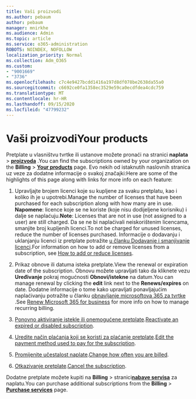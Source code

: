 ```yaml
---
title: Vaši proizvodi
ms.author: pebaum
author: pebaum
manager: mnirkhe
ms.audience: Admin
ms.topic: article
ms.service: o365-administration
ROBOTS: NOINDEX, NOFOLLOW
localization_priority: Normal
ms.collection: Adm_O365
ms.custom:
- "9001669"
- "3736"
ms.openlocfilehash: c7c4e9427bcdd1416a197d8df078be2638da55a0
ms.sourcegitcommit: c6692ce0fa1358ec3529e59ca0ecdfdea4cdc759
ms.translationtype: MT
ms.contentlocale: hr-HR
ms.lasthandoff: 09/15/2020
ms.locfileid: "47799232"
---
```

# <a name="your-products"></a><span data-ttu-id="eeaef-102">Vaši proizvodi</span><span class="sxs-lookup"><span data-stu-id="eeaef-102">Your products</span></span>

<span data-ttu-id="eeaef-103">Pretplate u vlasništvu tvrtke ili ustanove možete pronaći na stranici **naplata**  >  **[proizvoda](https://go.microsoft.com/fwlink/p/?linkid=842054)** .</span><span class="sxs-lookup"><span data-stu-id="eeaef-103">You can find the subscriptions owned by your organization on the **Billing** > **[Your products](https://go.microsoft.com/fwlink/p/?linkid=842054)** page.</span></span> <span data-ttu-id="eeaef-104">Evo nekih od istaknutih naslovnih stranica uz veze za dodatne informacije o svakoj značajki:</span><span class="sxs-lookup"><span data-stu-id="eeaef-104">Here are some of the highlights of this page along with links for more info on each feature:</span></span>

1. <span data-ttu-id="eeaef-105">Upravljajte brojem licenci koje su kupljene za svaku pretplatu, kao i koliko ih je u upotrebi.</span><span class="sxs-lookup"><span data-stu-id="eeaef-105">Manage the number of licenses that have been purchased for each subscription along with how many are in use.</span></span>  <span data-ttu-id="eeaef-106">**Napomene**: licence koje se ne koriste (koje nisu dodijeljene korisniku) i dalje se naplaćuju.</span><span class="sxs-lookup"><span data-stu-id="eeaef-106">**Note**: Licenses that are not in use (not assigned to a user) are still charged.</span></span>  <span data-ttu-id="eeaef-107">Da se ne bi naplaćivali neiskorištenim licencama, smanjite broj kupljenih licenci.</span><span class="sxs-lookup"><span data-stu-id="eeaef-107">To not be charged for unused licenses, reduce the number of licenses purchased.</span></span> <span data-ttu-id="eeaef-108">Informacije o dodavanju i uklanjanju licenci iz pretplate potražite [u članku Dodavanje i smanjivanje licenci](https://docs.microsoft.com/alchemyinsights/how-to-add-or-reduce-licenses).</span><span class="sxs-lookup"><span data-stu-id="eeaef-108">For information on how to add or remove licenses from a subscription, see [How to add or reduce licenses](https://docs.microsoft.com/alchemyinsights/how-to-add-or-reduce-licenses).</span></span>

2. <span data-ttu-id="eeaef-109">Prikaz obnove ili datuma isteka pretplate.</span><span class="sxs-lookup"><span data-stu-id="eeaef-109">View the renewal or expiration date of the subscription.</span></span>  <span data-ttu-id="eeaef-110">Obnovu možete upravljati tako da kliknete vezu **Uređivanje** pokraj mogućnosti **Obnovi/istekne** na datum.</span><span class="sxs-lookup"><span data-stu-id="eeaef-110">You can manage renewal by clicking the **edit** link next to the **Renews/expires** on date.</span></span>  <span data-ttu-id="eeaef-111">Dodatne informacije o tome kako upravljati ponavljajućim naplaćivanju potražite u članku [obnavljanje microsoftova 365 za tvrtke](https://go.microsoft.com/fwlink/?linkid=2119216) .</span><span class="sxs-lookup"><span data-stu-id="eeaef-111">See [Renew Microsoft 365 for business](https://go.microsoft.com/fwlink/?linkid=2119216) for more info on how to manage recurring billing.</span></span>

3. <span data-ttu-id="eeaef-112">[Ponovno aktiviranje istekle ili onemogućene pretplate](https://go.microsoft.com/fwlink/?linkid=2117519).</span><span class="sxs-lookup"><span data-stu-id="eeaef-112">[Reactivate an expired or disabled subscription](https://go.microsoft.com/fwlink/?linkid=2117519).</span></span>

4. <span data-ttu-id="eeaef-113">[Uredite način plaćanja koji se koristi za plaćanje pretplate](https://go.microsoft.com/fwlink/?linkid=2117167).</span><span class="sxs-lookup"><span data-stu-id="eeaef-113">[Edit the payment method used to pay for the subscription](https://go.microsoft.com/fwlink/?linkid=2117167).</span></span>

5. <span data-ttu-id="eeaef-114">[Promijenite učestalost naplate](https://go.microsoft.com/fwlink/?linkid=2119112).</span><span class="sxs-lookup"><span data-stu-id="eeaef-114">[Change how often you are billed](https://go.microsoft.com/fwlink/?linkid=2119112).</span></span>

6. <span data-ttu-id="eeaef-115">[Otkazivanje pretplate](https://go.microsoft.com/fwlink/?linkid=2119113).</span><span class="sxs-lookup"><span data-stu-id="eeaef-115">[Cancel the subscription](https://go.microsoft.com/fwlink/?linkid=2119113).</span></span>

<span data-ttu-id="eeaef-116">Dodatne pretplate možete kupiti na **Billing**  >  stranici[**nabave servisa**](https://go.microsoft.com/fwlink/p/?linkid=868433) za naplatu.</span><span class="sxs-lookup"><span data-stu-id="eeaef-116">You can purchase additional subscriptions from the **Billing** > [**Purchase services**](https://go.microsoft.com/fwlink/p/?linkid=868433) page.</span></span>

